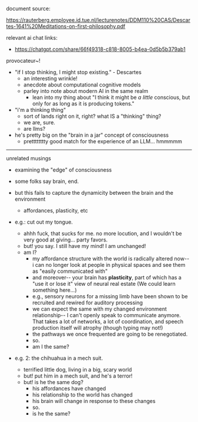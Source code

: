 


document source: 

https://rauterberg.employee.id.tue.nl/lecturenotes/DDM110%20CAS/Descartes-1641%20Meditations-on-first-philosophy.pdf


relevant ai chat links:
- https://chatgpt.com/share/66f49318-c818-8005-b4ea-0d5b5b379ab1


provocateur~!
- "if I stop thinking, I might stop existing." - Descartes
  - an interesting wrinkle!
  - anecdote about computational cognitive models
  - parley into note about modern AI in the same realm
    - lean into my thing about "I think it might be *a little* conscious, but only for as long as it is producing tokens."
- "i'm a thinking thing"
  - sort of lands right on it, right? what IS a "thinking" thing?
  - we are, sure. 
  - are llms?
- he's pretty big on the "brain in a jar" concept of consciousness
  - pretttttttty good match for the experience of an LLM... hmmmmm

---

unrelated musings

- examining the "edge" of consciousness
- some folks say brain, end. 
- but this fails to capture the dynamicity between the brain and the environment
  - affordances, plasticity, etc

- e.g.: cut out my tongue.
  - ahhh fuck, that sucks for me. no more locution, and I wouldn't be very good at giving... party favors. 
  - but! you say. I still have my mind! I am unchanged!
  - am I?
    - my affordance structure with the world is radically altered now-- i can no longer look at people in physical spaces and see them as "easily communicated with"
    - and moreover-- your brain has **plasticity**, part of which has a "use it or lose it" view of neural real estate (We could learn something here...)
    - e.g., sensory neurons for a missing limb have been shown to be recruited and rewired for auditory processing
    - we can expect the same with my changed environment relationship-- I can't openly speak to communicate anymore. That takes a lot of networks, a lot of coordination, and speech production itself will atrophy (though typing may not!)
    - the pathways we once frequented are going to be renegotiated. 
    - so. 
    - am I the same?

- e.g. 2: the chihuahua in a mech suit.
  - terrified little dog, living in a big, scary world
  - but! put him in a mech suit, and he's a terror!
  - but! is he the same dog?
    - his affordances have changed
    - his relationship to the world has changed
    - his brain will change in response to these changes
    - so. 
    - is he the same?